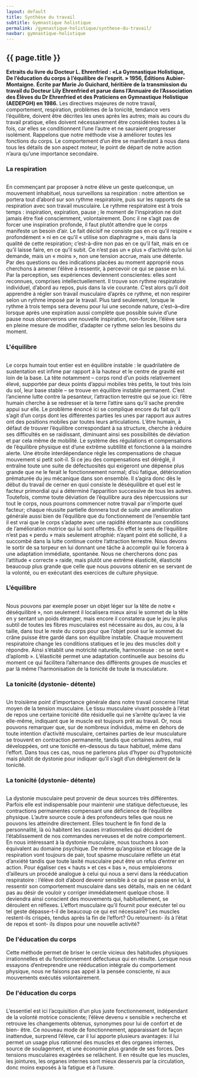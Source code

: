 ```yaml
---
layout: default
title: Synthèse du travail
subtitle: Gymnastique holistique
permalink: /gymnastique-holistique/synthese-du-travail/
navbar: gymnastique-holistique
---
```


## {{ page.title }}

**Extraits du livre du Docteur L. Ehrenfried : «La Gymnastique Holistique, De l’éducation du corps à l’équilibre de l’esprit. » 1956, Éditions Aubier- Montaigne.** **Écrite par Marie Jo Guichard, héritière de la transmission du travail du Docteur Lily Ehrenfried et parue dans l’Annuaire de l’Association des Élèves du Dr Ehrenfried et des Praticiens en Gymnastique Holistique (AEDEPGH) en 1986.** Les directives majeures de notre travail, comportement, respiration, problèmes de la tonicité, tendance vers l’équilibre, doivent être décrites les unes après les autres; mais au cours du travail pratique, elles doivent nécessairement être considérées toutes à la fois, car elles se conditionnent l’une l’autre et ne sauraient progresser isolément. Rappelons que notre méthode vise à améliorer toutes les fonctions du corps. Le comportement d’un être se manifestant à nous dans tous les détails de son aspect moteur, le point de départ de notre action n’aura qu’une importance secondaire.

### La respiration

<img src="/assets/images/gymhol4.jpg" alt="" class="float-none float-md-left mr-md-3">

En commençant par proposer à notre élève un geste quelconque, un mouvement inhabituel, nous surveillons sa respiration : notre attention se portera tout d’abord sur son rythme respiratoire, puis sur les rapports de sa respiration avec son travail musculaire. Le rythme respiratoire est à trois temps : inspiration, expiration, pause ; le moment de l’inspiration ne doit jamais être fixé consciemment, volontairement. Donc il ne s’agit pas de forcer une inspiration profonde, il faut plutôt attendre que le corps manifeste un besoin d’air. Le fait décisif ne consiste pas en ce qu’il respire « profondément » ni en ce qu’il « utilise son diaphragme », mais dans la qualité de cette respiration; c’est-à-dire non pas en ce qu’il fait, mais en ce qu’il laisse faire, en ce qu’il subit. Ce n’est pas un « plus » d’activité qu’on lui demande, mais un « moins », non une tension accrue, mais une détente. Par des questions ou des indications placées au moment approprié nous cherchons à amener l’élève à ressentir, à percevoir ce qui se passe en lui. Par la perception, ses expériences deviennent conscientes: elles sont reconnues, comprises intellectuellement. Il trouve son rythme respiratoire individuel, d’abord au repos, puis dans la vie courante. C’est alors qu’il doit apprendre à régler son travail musculaire d’après ce rythme, et non respirer selon un rythme imposé par le travail. Plus tard seulement, lorsque le rythme à trois temps sera devenu pour lui une seconde nature, c’est–à–dire lorsque après une expiration aussi complète que possible suivie d’une pause nous observerons une nouvelle inspiration, non-forcée, l’élève sera en pleine mesure de modifier, d’adapter ce rythme selon les besoins du moment.

### L'équilibre

<img src="/assets/images/gymhol7.jpg" alt="" class="float-none float-md-right ml-md-3">

Le corps humain tout entier est en équilibre instable : le quadrilatère de sustentation est infime par rapport à la hauteur et le centre de gravité est loin de la base. La tête notamment – corps rond d’un poids relativement élevé, supportée par deux points d’appui mobiles très petits, le tout très loin du sol, leur base stable – se trouve en équilibre instable permanent. C’est l’ancienne lutte contre la pesanteur, l’attraction terrestre qui se joue ici: l’être humain cherche à se redresser et la terre l’attire sans qu’il sache prendre appui sur elle. Le problème énoncé ici se complique encore du fait qu’il s’agit d’un corps dont les différentes parties les unes par rapport aux autres ont des positions mobiles par toutes leurs articulations. L’être humain, à défaut de trouver l’équilibre correspondant à sa structure, cherche à réduire ses difficultés en se raidissant, diminuant ainsi ses possibilités de déviation et par cela même de mobilité. Le système des régulations et compensations de l’équilibre physique est d’une extrême subtilité et fonctionne à la moindre alerte. Une étroite interdépendance règle les compensations de chaque mouvement si petit soit-il. Si ce jeu des compensations est déréglé, il entraîne toute une suite de défectuosités qui exigeront une dépense plus grande que ne le ferait le fonctionnement normal; d’où fatigue, détérioration prématurée du jeu mécanique dans son ensemble. Il s’agira donc dès le début du travail de cerner en quoi consiste le déséquilibre et quel est le facteur primordial qui a déterminé l’apparition successive de tous les autres. Toutefois, comme toute déviation de l’équilibre aura des répercussions sur tout le corps, nous pourrons commencer notre travail par n’importe quel facteur; chaque réussite partielle donnera tout de suite une amélioration générale aussi bien de l’équilibre que du fonctionnement de l’ensemble tant il est vrai que le corps s’adapte avec une rapidité étonnante aux conditions de l’amélioration motrice qui lui sont offertes. En effet le sens de l’équilibre n’est pas « perdu » mais seulement atrophié: n’ayant point été sollicité, il a succombé dans la lutte continue contre l’attraction terrestre. Nous devons le sortir de sa torpeur en lui donnant une tâche à accomplir qui le forcera à une adaptation immédiate, spontanée. Nous ne chercherons donc pas l’attitude « correcte » raide, mais plutôt une extrême élasticité, élasticité beaucoup plus grande que celle que nous pouvons obtenir en se servant de la volonté, ou en exécutant des exercices de culture physique.

### L’équilibre

<img src="/assets/images/gymhol21.jpg" alt="" class="float-none float-md-left mr-md-3">

Nous pouvons par exemple poser un objet léger sur la tête de notre « déséquilibré », non seulement il localisera mieux ainsi le sommet de la tête en y sentant un poids étranger, mais encore il constatera que le jeu le plus subtil de toutes les fibres musculaires est nécessaire au dos, au cou, à la taille, dans tout le reste du corps pour que l’objet posé sur le sommet du crâne puisse être gardé dans son équilibre instable. Chaque mouvement respiratoire change les conditions statiques et le jeu des muscles doit y répondre. Ainsi s’établit une motricité naturelle, harmonieuse : on se sent « d’aplomb ». L’élasticité permet une adaptation continuelle aux besoins du moment ce qui facilitera l’alternance des différents groupes de muscles et par là même l’harmonisation de la tonicité de toute la musculature.

### La tonicité (dystonie- détente)

<img src="/assets/images/gymhol20.jpg" alt="" class="float-none float-md-left mr-md-3">

Un troisième point d’importance générale dans notre travail concerne l’état moyen de la tension musculaire. Le tissu musculaire vivant possède à l’état de repos une certaine tonicité dite résiduelle qui ne s’arrête qu’avec la vie elle-même, indiquant que le muscle est toujours prêt au travail. Or, nous pouvons remarquer que, sur de nombreux individus, même en dehors de toute intention d’activité musculaire, certaines parties de leur musculature se trouvent en contraction permanente, tandis que certaines autres, mal développées, ont une tonicité en–dessous du taux habituel, même dans l’effort. Dans tous ces cas, nous ne parlerons plus d’hyper ou d’hypotonicité mais plutôt de dystonie pour indiquer qu’il s’agit d’un dérèglement de la tonicité.

### La tonicité (dystonie- détente)

<img src="/assets/images/gymhol22.jpg" alt="" class="float-none float-md-right ml-md-3">

La dystonie musculaire peut provenir de deux sources très différentes. Parfois elle est indispensable pour maintenir une statique défectueuse, les contractions permanentes compensant une déficience de l’équilibre physique. L’autre source coule à des profondeurs telles que nous ne pouvons les atteindre directement. Elles touchent le fin fond de la personnalité, là où habitent les causes irrationnelles qui décident de l’établissement de nos commandes nerveuses et de notre comportement. En nous intéressant à la dystonie musculaire, nous touchons à son équivalent au domaine psychique. De même qu’angoisse et blocage de la respiration vont toujours de pair, tout spasme musculaire reflète un état d’anxiété tandis que toute laxité musculaire peut être un refus d’entrer en action. Pour égaliser ces « hauts » et ces « bas », nous emploierons d’ailleurs un procédé analogue à celui qui nous a servi dans la rééducation respiratoire : l’élève doit d’abord devenir sensible à ce qui se passe en lui, à ressentir son comportement musculaire dans ses détails, mais en ne cédant pas au désir de vouloir y corriger immédiatement quelque chose. Il deviendra ainsi conscient des mouvements qui, habituellement, se déroulent en réflexes. L’effort musculaire qu’il fournit pour exécuter tel ou tel geste dépasse-t-il de beaucoup ce qui est nécessaire? Les muscles restent-ils crispés, tendus après la fin de l’effort? Ou retournent- ils à l’état de repos et sont- ils dispos pour une nouvelle activité?

### De l'éducation du corps

Cette méthode permet de briser le cercle vicieux des habitudes physiques irrationnelles et du fonctionnement défectueux qui en résulte. Lorsque nous essayons d’entreprendre une rééducation intégrale du comportement physique, nous ne faisons pas appel à la pensée consciente, ni aux mouvements exécutés volontairement.

### De l'éducation du corps

<img src="/assets/images/gymhol6.jpg" alt="" class="float-none float-md-right ml-md-3">

L’essentiel est ici l’acquisition d’un plus juste fonctionnement, indépendant de la volonté motrice consciente; l’élève devenu « sensible » recherche et retrouve les changements obtenus, synonymes pour lui de confort et de bien- être. Ce nouveau mode de fonctionnement, apparaissant de façon inattendue, surprend l’élève, car il lui apporte plusieurs avantages: il lui permet un usage plus rationnel des muscles et des organes internes, source de soulagement, et une économie plus grande de ses forces. Des tensions musculaires exagérées se relâchent. Il en résulte que les muscles, les jointures, les organes internes sont mieux desservis par la circulation, donc moins exposés à la fatigue et à l’usure.</div>